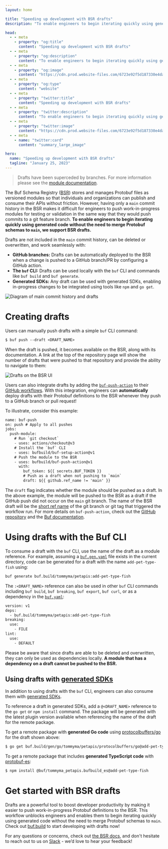 ```yaml
---
layout: home

title: "Speeding up development with BSR drafts"
description: "To enable engineers to begin iterating quickly using generated code without the need to merge Protobuf schemas to main, we support BSR drafts."

head:
  - - meta
    - property: "og:title"
      content: "Speeding up development with BSR drafts"
  - - meta
    - property: "og:description"
      content: "To enable engineers to begin iterating quickly using generated code without the need to merge Protobuf schemas to main, we support BSR drafts."
  - - meta
    - property: "og:image"
      content: "https://cdn.prod.website-files.com/6723e92f5d187330e4da8144/6750cea118efbc3de15663c8_Python%20SDKs.png"
  - - meta
    - property: "og:type"
      content: "website"
  - - meta
    - property: "twitter:title"
      content: "Speeding up development with BSR drafts"
  - - meta
    - property: "twitter:description"
      content: "To enable engineers to begin iterating quickly using generated code without the need to merge Protobuf schemas to main, we support BSR drafts."
  - - meta
    - property: "twitter:image"
      content: "https://cdn.prod.website-files.com/6723e92f5d187330e4da8144/6750cea118efbc3de15663c8_Python%20SDKs.png"
  - - meta
    - name: "twitter:card"
      content: "summary_large_image"

hero:
  name: "Speeding up development with BSR drafts"
  tagline: "January 25, 2023"
---
```


> Drafts have been superceded by branches. For more information please see the [module documentation](/docs/bsr/module/publish/index.md#pushing-with-labels).

The Buf Schema Registry ([BSR](/docs/bsr/index.md)) stores and manages Protobuf files as versioned modules so that individuals and organizations can publish and consume their APIs without friction. However, having only a `main` commit history in the BSR makes it difficult for engineers to push work-in-progress modules for testing or validation in the same way that they would push commits to a git feature branch. **To enable engineers to begin iterating quickly using generated code without the need to merge Protobuf schemas to `main`, we support BSR drafts.**

Drafts are not included in the `main` commit history, can be deleted or overwritten, and work seamlessly with:

- **GitHub branches:** Drafts can be automatically deployed to the BSR when a change is pushed to a GitHub branch/PR by configuring a GitHub action.
- **The `buf` CLI:** Drafts can be used locally with the `buf` CLI and commands like `buf build` and `buf generate`.
- **Generated SDKs:** Any draft can be used with generated SDKs, enabling in-progress changes to be integrated using tools like `npm` and `go get`.

![Diagram of main commit history and drafts](https://cdn.prod.website-files.com/6723e92f5d187330e4da8144/6747cbd6f32b8fbebe1b50a5_drafts-diagram-MPAS3DK4.png)

# Creating drafts

Users can manually push drafts with a simple `buf` CLI command:

```protobuf
$ buf push --draft <DRAFT_NAME>
```

When the draft is pushed, it becomes available on the BSR, along with its documentation. A link at the top of the repository page will show the number of drafts that were pushed to that repository and provide the ability to navigate to them:

![Drafts on the BSR UI](https://cdn.prod.website-files.com/6723e92f5d187330e4da8144/6747cbd65a8524bc3305cd4d_drafts-on-bsr-ui-C3IITABL.png)

Users can also integrate drafts by adding the [`buf-push-action`](https://github.com/bufbuild/buf-push-action) to their [GitHub workflows](https://docs.github.com/en/actions/using-workflows/about-workflows). With this integration, engineers can **automatically** deploy drafts with their Protobuf definitions to the BSR whenever they push to a GitHub branch or pull request!

To illustrate, consider this example:

```protobuf
name: buf-push
on: push # Apply to all pushes
jobs:
  push-module:
    # Run `git checkout`
    - uses: actions/checkout@v3
    # Install the `buf` CLI
    - uses: bufbuild/buf-setup-action@v1
    # Push the module to the BSR
    - uses: bufbuild/buf-push-action@v1
      with:
        buf_token: ${{ secrets.BUF_TOKEN }}
        # Push as a draft when not pushing to `main`
        draft: ${{ github.ref_name != 'main' }}
```

The `draft` flag indicates whether the module should be pushed as a draft. In the above example, the module will be pushed to the BSR as a draft if the GitHub push did not occur on the `main` git branch. The name of the BSR draft will be the [short ref name](https://docs.github.com/en/actions/learn-github-actions/contexts#github-context) of the git branch or git tag that triggered the workflow run. For more details on `buf-push-action`, check out the [GitHub repository](https://github.com/bufbuild/buf-push-action) and the [Buf documentation](/docs/ci-cd/github-actions/index.md#buf-push).

# Using drafts with the Buf CLI

To consume a draft with the `buf` CLI, use the name of the draft as a module reference. For example, assuming a [`buf.gen.yaml`](/docs/configuration/v1/buf-gen-yaml/index.md) file exists in the current directory, code can be generated for a draft with the name `add-pet-type-fish` using:

```protobuf
buf generate buf.build/tommyma/petapis:add-pet-type-fish
```

The `:<DRAFT_NAME>` reference can also be used in other `buf` CLI commands including `buf build`, `buf breaking`, `buf export`, `buf curl`, or as a dependency in the [`buf.yaml`](/docs/configuration/v1/buf-yaml/index.md):

```protobuf
version: v1
deps:
  - buf.build/tommyma/petapis:add-pet-type-fish
breaking:
  use:
    - FILE
lint:
  use:
    - DEFAULT
```

Please be aware that since drafts are able to be deleted and overwritten, they can only be used as dependencies locally. **A module that has a dependency on a draft cannot be pushed to the BSR.**

## Using drafts with [generated SDKs](/docs/bsr/generated-sdks/overview/index.md)

In addition to using drafts with the `buf` CLI, engineers can also consume them with [generated SDKs](/docs/bsr/generated-sdks/overview/index.md).

To reference a draft in generated SDKs, add a `@<DRAFT_NAME>` reference to the `go get` or `npm install` command. The package will be generated with the latest plugin version available when referencing the name of the draft for the remote package.

To get a remote package with **generated Go code** using [protocolbuffers/go](https://buf.build/protocolbuffers/go) for the draft shown above:

```protobuf
$ go get buf.build/gen/go/tommyma/petapis/protocolbuffers/go@add-pet-type-fish
```

To get a remote package that includes **generated TypeScript code** with [protobuf-es](https://buf.build/bufbuild/es):

```protobuf
$ npm install @buf/tommyma_petapis.bufbuild_es@add-pet-type-fish
```

# Get started with BSR drafts

Drafts are a powerful tool to boost developer productivity by making it easier to push work-in-progress Protobuf definitions to the BSR. This workflow unblocks engineers and enables them to begin iterating quickly using generated code without the need to merge Protobuf schemas to `main`. Check out [buf.build](https://buf.build/) to start developing with drafts now!

For any questions or concerns, check out [the BSR docs](/docs/bsr/index.md), and don't hesitate to reach out to us on [Slack](https://buf.build/b/slack) - we’d love to hear your feedback!
